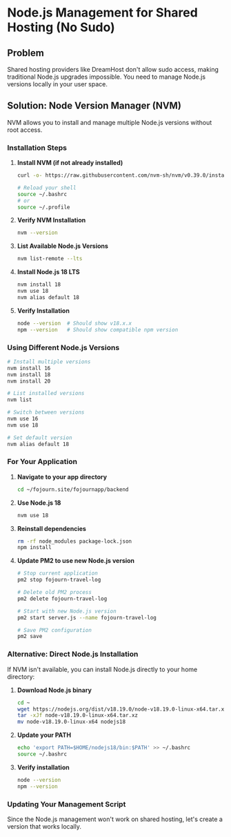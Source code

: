 # Node.js Management for Shared Hosting (No Sudo)

## Problem
Shared hosting providers like DreamHost don't allow sudo access, making traditional Node.js upgrades impossible. You need to manage Node.js versions locally in your user space.

## Solution: Node Version Manager (NVM)

NVM allows you to install and manage multiple Node.js versions without root access.

### Installation Steps

1. **Install NVM (if not already installed)**
   ```bash
   curl -o- https://raw.githubusercontent.com/nvm-sh/nvm/v0.39.0/install.sh | bash
   
   # Reload your shell
   source ~/.bashrc
   # or
   source ~/.profile
   ```

2. **Verify NVM Installation**
   ```bash
   nvm --version
   ```

3. **List Available Node.js Versions**
   ```bash
   nvm list-remote --lts
   ```

4. **Install Node.js 18 LTS**
   ```bash
   nvm install 18
   nvm use 18
   nvm alias default 18
   ```

5. **Verify Installation**
   ```bash
   node --version  # Should show v18.x.x
   npm --version   # Should show compatible npm version
   ```

### Using Different Node.js Versions

```bash
# Install multiple versions
nvm install 16
nvm install 18
nvm install 20

# List installed versions
nvm list

# Switch between versions
nvm use 16
nvm use 18

# Set default version
nvm alias default 18
```

### For Your Application

1. **Navigate to your app directory**
   ```bash
   cd ~/fojourn.site/fojournapp/backend
   ```

2. **Use Node.js 18**
   ```bash
   nvm use 18
   ```

3. **Reinstall dependencies**
   ```bash
   rm -rf node_modules package-lock.json
   npm install
   ```

4. **Update PM2 to use new Node.js version**
   ```bash
   # Stop current application
   pm2 stop fojourn-travel-log
   
   # Delete old PM2 process
   pm2 delete fojourn-travel-log
   
   # Start with new Node.js version
   pm2 start server.js --name fojourn-travel-log
   
   # Save PM2 configuration
   pm2 save
   ```

### Alternative: Direct Node.js Installation

If NVM isn't available, you can install Node.js directly to your home directory:

1. **Download Node.js binary**
   ```bash
   cd ~
   wget https://nodejs.org/dist/v18.19.0/node-v18.19.0-linux-x64.tar.xz
   tar -xJf node-v18.19.0-linux-x64.tar.xz
   mv node-v18.19.0-linux-x64 nodejs18
   ```

2. **Update your PATH**
   ```bash
   echo 'export PATH=$HOME/nodejs18/bin:$PATH' >> ~/.bashrc
   source ~/.bashrc
   ```

3. **Verify installation**
   ```bash
   node --version
   npm --version
   ```

### Updating Your Management Script

Since the Node.js management won't work on shared hosting, let's create a version that works locally.